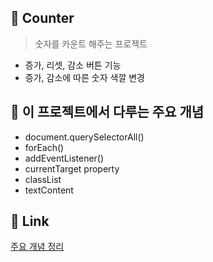 ## 🍟 Counter
> 숫자를 카운트 해주는 프로젝트
- 증가, 리셋, 감소 버튼 기능
- 증가, 감소에 따른 숫자 색깔 변경

## 🍟 이 프로젝트에서 다루는 주요 개념

- document.querySelectorAll()
- forEach()
- addEventListener()
- currentTarget property
- classList
- textContent

## 🍟 Link 
[주요 개념 정리]()